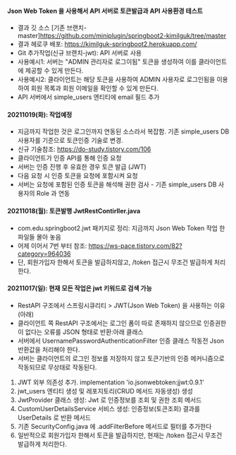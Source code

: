 #### Json Web Token 을 사용해서 API 서버로 토큰발급과 API 사용환경 테스트
- 결과 깃 소스 [기존 브랜치-master]https://github.com/miniplugin/springboot2-kimilguk/tree/master
- 결과 헤로쿠 배포: https://kimilguk-springboot2.herokuapp.com/
- Git 추가작업(신규 브랜치-jwt): API 서버로 사용
- 사용예시1: 서버는 "ADMIN 관리자로 로그이됨" 토큰을 생성하여 이를 클라이언트에 제공할 수 있게 만든다.
- 사용예시2: 클라이언트는 해당 토큰을 사용하여 ADMIN 사용자로 로그인됨을 이용하여 회원 목록과 회원 이메일을 확인할 수 있게 만든다. 
- API 서버에서 simple_users 엔티티에 email 필드 추가

#### 20211019(화): 작업예정
- 지금까지 작업한 것은 로그인까지 연동된 소스라서 복잡함. 기존 simple_users DB 사용자를 기준으로 토큰인증 기술로 변경.
- 신규 기술참조: https://do-study.tistory.com/106
- 클라이언트가 인증 API를 통해 인증 요청
- 서버는 인증 진행 후 유효한 경우 토큰 발급 (JWT)
- 다음 요청 시 인증 토큰을 요청에 포함시켜 요청
- 서버는 요청에 포함된 인증 토큰을 해석해 권한 검사 - 기존 simple_users DB 사용자의 Role 과 연동

#### 20211018(월): 토큰발행 JwtRestContirller.java
- com.edu.springboot2.jwt 패키지로 정리: 지금까지 Json Web Token 작업 한 파일들 몰아 놓음
- 어제 이어서 7번 부터 참조: https://ws-pace.tistory.com/82?category=964036
- 단, 회원가입자 한해서 토큰을 발급하지않고, /token 접근시 무조건 발급하게 처리한다.

#### 20211017(일): 현재 모든 작업은 jwt 키워드로 검색 가능
- RestAPI 구조에서 스프링시큐리티 > JWT(Json Web Token) 을 사용하는 이유(아래)
- 클라이언트 쪽 RestAPI 구조에서는 로그인 폼이 따로 존재하지 않으므로 인증권한이 없다는 오류를 JSON 형태로  반환:아래 클래스
- 서버에서 UsernamePasswordAuthenticationFilter 인증 클래스 작동전 Json 반환값을 처리해야 한다.
- 서버는 클라이언트의 로그인 정보를 저장하지 않고 토큰기반의 인증 메커니즘으로 작동되므로 무상태로 작동된다.
1) JWT 외부 의존성 추가. implementation 'io.jsonwebtoken:jjwt:0.9.1'
2) jwt_users 엔티티 생성 및 레포지토리(CRUD 메서드 자동생성) 생성 
3) JwtProvider 클래스 생성: Jwt 로 인증정보를 조회 및 권한 조회 메서드
4) CustomUserDetailsService 서비스 생성: 인증정보(토큰조회) 결과를 UserDetails 로 반환 메서드
5) 기존 SecurityConfig.java 에 .addFilterBefore 메서드로 필터를 추가한다
6) 일반적으로 회원가입자 한해서 토큰을 발급하지만, 현재는 /token 접근시 무조건 발급하게 처리한다.
